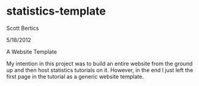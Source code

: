 statistics-template
===================
Scott Bertics

5/18/2012

A Website Template

My intention in this project was to build an entire website
from the ground up and then host statistics tutorials on it.
However, in the end I just left the first page in the tutorial
as a generic website template.
